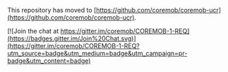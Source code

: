This repository has moved to [https://github.com/coremob/coremob-ucr](https://github.com/coremob/coremob-ucr).


[![Join the chat at https://gitter.im/coremob/COREMOB-1-REQ](https://badges.gitter.im/Join%20Chat.svg)](https://gitter.im/coremob/COREMOB-1-REQ?utm_source=badge&utm_medium=badge&utm_campaign=pr-badge&utm_content=badge)